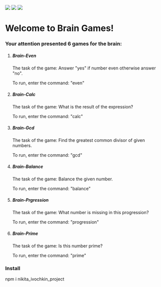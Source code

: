 <a href="https://codeclimate.com/github/nikitaivochkin/project-lvl1-s280/maintainability"><img src="https://api.codeclimate.com/v1/badges/14daa60c379d5bb766ad/maintainability" /></a>
<a href="https://codeclimate.com/github/nikitaivochkin/project-lvl1-s280/test_coverage"><img src="https://api.codeclimate.com/v1/badges/14daa60c379d5bb766ad/test_coverage" /></a>
<a href="https://travis-ci.org/nikitaivochkin/project-lvl1-s280"><img src="https://travis-ci.org/nikitaivochkin/project-lvl1-s280.svg?branch=master" /></a>

<h1>Welcome to Brain Games!</h1>
<h3>Your attention presented 6 games for the brain:</h3>
<ol>
    <li>
        <h5>Brain-Even</h5>
        <p>The task of the game: Answer "yes" if number even otherwise answer "no".<p>
        <p>To run, enter the command: "even"</p>
    </li>
    <li>
        <h5>Brain-Calc</h5>
        <p>The task of the game: What is the result of the expression?<p>
        <p>To run, enter the command: "calc"</p>
    </li>
    <li>
        <h5>Brain-Gcd</h5>
        <p>The task of the game: Find the greatest common divisor of given numbers.<p>
        <p>To run, enter the command: "gcd"</p>
    </li>
    <li>
        <h5>Brain-Balance</h5>
        <p>The task of the game: Balance the given number.<p>
        <p>To run, enter the command: "balance"</p>
    </li>
    <li>
        <h5>Brain-Prgression</h5>
        <p>The task of the game: What number is missing in this progression?<p>
        <p>To run, enter the command: "progression"</p>
    </li>
    <li>
        <h5>Brain-Prime</h5>
        <p>The task of the game: Is this number prime?<p>
        <p>To run, enter the command: "prime"</p>
    </li>
</ol>
<h3>Install</h3>
    <p>npm i nikita_ivochkin_project</p>
